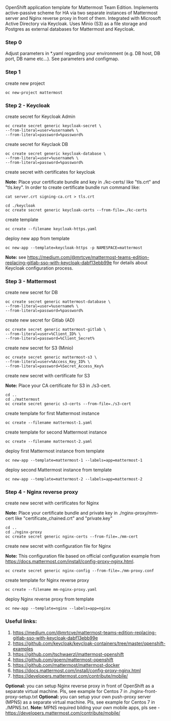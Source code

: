 OpenShift application template for Mattermost Team Edition.
Implements active-passive scheme for HA via two separate instances of Mattermost server and Nginx reverse proxy in front of them.
Integrated with Microsoft Active Directory via Keycloak.
Uses Minio (S3) as a file storage and Postgres as external databases for Mattermost and Keycloak.

### Step 0
Adjust parameters in *.yaml regarding your environment (e.g. DB host, DB port, DB name etc...). See parameters and configmap.

### Step 1
create new project
```
oc new-project mattermost
```

### Step 2 - Keycloak
create secret for Keycloak Admin
```
oc create secret generic keycloak-secret \
--from-literal=user=%username% \
--from-literal=password=%password%
```
create secret for Keyclaok DB
```
oc create secret generic keycloak-database \
--from-literal=user=%username% \
--from-literal=password=%password%
```
create secret with certificates for keycloak

**Note:** Place your certificate bundle and key in ./kc-certs/ like "tls.crt" and "tls.key".
In order to create certificate bundle run command like:

```
cat server.crt signing-ca.crt > tls.crt
```

```
cd ./keycloak
oc create secret generic keycloak-certs --from-file=./kc-certs
```
create template
```
oc create --filename keycloak-https.yaml
```
deploy new app from template
```
oc new-app --template=keycloak-https -p NAMESPACE=mattermost
```

**Note:** see https://medium.com/@mrtcve/mattermost-teams-edition-replacing-gitlab-sso-with-keycloak-dabf13ebb99e for details about Keycloak configuration process.

### Step 3 - Mattermost
create new secret for DB
```
oc create secret generic mattermost-database \
--from-literal=user=%username% \
--from-literal=password=%password%
```
create new secret for Gitlab (AD)
```
oc create secret generic mattermost-gitlab \
--from-literal=user=%Client_ID% \
--from-literal=password=%Client_Secret%
```
create new secret for S3 (Minio)
```
oc create secret generic mattermost-s3 \
--from-literal=user=%Access_Key_ID% \
--from-literal=password=%Secret_Access_Key%
```
create new secret with certificate for S3

**Note:** Place your CA certificate for S3 in ./s3-cert.
```
cd ..
cd ./mattermost
oc create secret generic s3-certs --from-file=./s3-cert
```

create template for first Mattermost instance
```
oc create --filename mattermost-1.yaml
```

create template for second Mattermost instance
```
oc create --filename mattermost-2.yaml
```

deploy first Mattermost instance from template
```
oc new-app --template=mattermost-1 --labels=app=mattermost-1
```

deploy second Mattermost instance from template
```
oc new-app --template=mattermost-2 --labels=app=mattermost-2
```

### Step 4 - Nginx reverse proxy
create new secret with certificates for Nginx

**Note:** Place your certificate bundle and private key in ./nginx-proxy/mm-cert like "certificate_chained.crt" and "private.key"
```
cd ..
cd ./nginx-proxy
oc create secret generic nginx-certs --from-file=./mm-cert
```

create new secret with configuration file for Nginx

**Note:** This configuration file based on official configuration example from https://docs.mattermost.com/install/config-proxy-nginx.html.
```
oc create secret generic nginx-config --from-file=./mm-proxy.conf
```

create template for Nginx reverse proxy
```
oc create --filename mm-nginx-proxy.yaml
```

deploy Nginx reverse proxy from template
```
oc new-app --template=nginx --labels=app=nginx
```

### Useful links:
1. https://medium.com/@mrtcve/mattermost-teams-edition-replacing-gitlab-sso-with-keycloak-dabf13ebb99e
2. https://github.com/keycloak/keycloak-containers/tree/master/openshift-examples
3. https://github.com/tschwaerzl/mattermost-openshift
4. https://github.com/goern/mattermost-openshift
5. https://github.com/mattermost/mattermost-docker
6. https://docs.mattermost.com/install/config-proxy-nginx.html
7. https://developers.mattermost.com/contribute/mobile/

**Optional:** you can setup Nginx reverse proxy in front of OpenShift as a separate virtual machine. Pls, see example for Centos 7 in ./nginx-front-proxy-setup.txt
**Optional:** you can setup your own push-proxy server (MPNS) as a separate virtual machine. Pls, see example for Centos 7 in ./MPNS.txt.
**Note:** MPNS required bilding your own mobile apps, pls see - https://developers.mattermost.com/contribute/mobile/